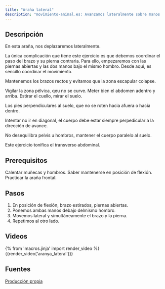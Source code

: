```yaml
---
title: "Araña lateral"
description: "movimiento-animal.es: Avanzamos lateralmente sobre manos y puntas de pies"
---
```


## Descripción
En esta araña, nos deplazaremos lateralmente. 

La única complicación que tiene este ejercicio es que debemos coordinar el paso del brazo y su pierna contraria. Para ello, empezaremos con las piernas abiertas y las dos manos bajo el mismo hombro. Desde aquí, es sencillo coordinar el movimiento.

Mantenemos los brazos rectos y evitamos que la zona escapular colapse.

Vigilar la zona pélvica, qeu no se curve. Meter bien el abdomen adentro y arriba. Estirar el cuello, mirar el suelo.

Los pies perpendiculares al suelo, que no se roten hacia afuera o hacia dentro.

Intentar no ir en diagonal, el cuerpo debe estar siempre perpedicular a la dirección de avance.

No desequilibra pelvis u hombros, mantener el cuerpo paralelo al suelo.

Este ejercicio tonifica el transverso abdominal.

## Prerequisitos

Calentar muñecas y hombros. Saber mantenerse en posición de flexión. Practicar la araña frontal.


## Pasos

1. En posición de flexión, brazo estirados, piernas abiertas.
2. Ponemos ambas manos debajo delmismo hombro. 
3. Movemos lateral y simultáneamente el brazo y la pierna.
3. Repetimos al otro lado.

## Videos

{% from 'macros.jinja' import render_video %}
{{render_video('aranya_lateral')}}

## Fuentes

[Producción propia]({{config.site_url}})
